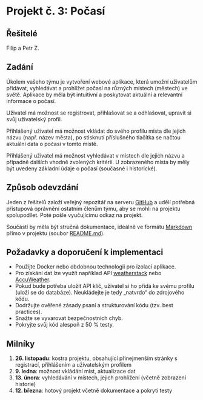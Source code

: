 # Projekt č. 3: Počasí

## Řešitelé
Filip a Petr Z.

## Zadání
Úkolem vašeho týmu je vytvoření webové aplikace, která umožní uživatelům přidávat, vyhledávat a prohlížet počasí na různých místech (městech) ve světě. Aplikace by měla být intuitivní a poskytovat aktuální a relevantní informace o počasí.

Uživatel má možnost se registrovat, přihlašovat se a odhlašovat, upravit si svůj uživatelský profil.

Přihlášený uživatel má možnost vkládat do svého profilu místa dle jejich názvu (např. název města), po stisknutí příslušného tlačítka se načtou aktuální data o počasí v tomto místě.

Přihlášený uživatel má možnost vyhledávat v místech dle jejich názvu a případně dalších vhodně zvolených kritérií. U zobrazeného místa by měly být uvedeny základní údaje o počasí (současné i historické).

## Způsob odevzdání
Jeden z řešitelů založí veřejný repozitář na serveru [GitHub](https://github.com/) a udělí potřebná přístupová oprávnění ostatním členům týmu, aby se mohli na projektu spolupodílet. Poté pošle vyučujícímu odkaz na projekt.

Součástí by měla být stručná dokumentace, ideálně ve formátu [Markdown](https://www.markdownguide.org/) přímo v projektu (soubor [README.md](https://docs.github.com/en/repositories/managing-your-repositorys-settings-and-features/customizing-your-repository/about-readmes)).

## Požadavky a doporučení k implementaci
 * Použijte Docker nebo obdobnou technologii pro izolaci aplikace.
 * Pro získání dat lze využít například API [weatherstack](https://weatherstack.com/) nebo [AccuWeather](https://developer.accuweather.com/).
 * Pokud bude potřeba uložit API klíč, uživatel si ho přidá ke svému profilu (uloží se do databáze). Neukládejte je tedy „natvrdo“ do zdrojového kódu.
 * Dodržujte ověřené zásady psaní a strukturování kódu (tzv. best practices).
 * Snažte se vyvarovat bezpečnostních chyb.
 * Pokryjte svůj kód alespoň z 50 % testy.

## Milníky
 1. **26. listopadu**: kostra projektu, obsahující přinejmenším stránky s registrací, přihlášením a uživatelským profilem
 2. **9. ledna**: možnost vkládání míst, aktualizace dat
 3. **13. února**: vyhledávání v místech, jejich prohlížení (včetně zobrazení historie)
 4. **12. března**: hotový projekt včetně dokumentace a pokrytí testy
